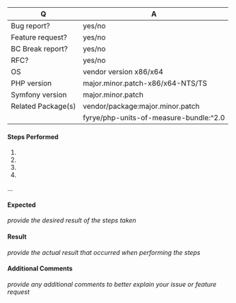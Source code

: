 | Q                  | A
| ------------------ | -----
| Bug report?        | yes/no
| Feature request?   | yes/no
| BC Break report?   | yes/no
| RFC?               | yes/no
| OS                 | vendor version x86/x64
| PHP version        | major.minor.patch-x86/x64-NTS/TS
| Symfony version    | major.minor.patch
| Related Package(s) | vendor/package:major.minor.patch
|                    | fyrye/php-units-of-measure-bundle:^2.0

#### Steps Performed
 1. 
 2.
 3.
 4.
 ...

#### Expected
_provide the desired result of the steps taken_

#### Result
_provide the actual result that occurred when performing the steps_

#### Additional Comments
_provide any additional comments to better explain your issue or feature request_
